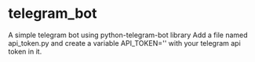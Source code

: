 # telegram_bot
A simple telegram bot using python-telegram-bot library
Add a file named api_token.py and create a variable 
API_TOKEN=''
with your telegram api token in it.